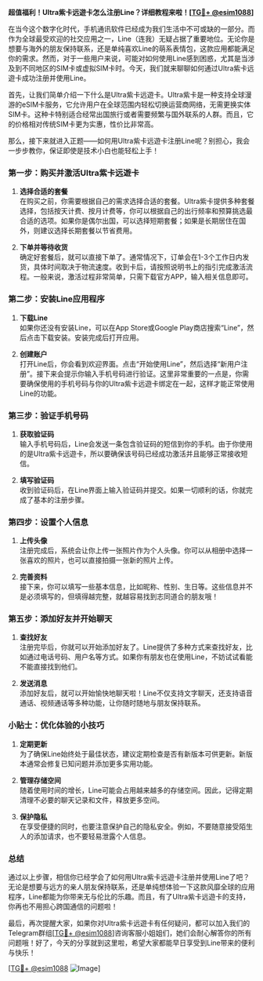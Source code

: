 **超值福利！Ultra紫卡远遊卡怎么注册Line？详细教程来啦！[[TG💪+ @esim1088](https://t.me/s/esim1088)]**

在当今这个数字化时代，手机通讯软件已经成为我们生活中不可或缺的一部分。而作为全球最受欢迎的社交应用之一，Line（连我）无疑占据了重要地位。无论你是想要与海外的朋友保持联系，还是单纯喜欢Line的萌系表情包，这款应用都能满足你的需求。然而，对于一些用户来说，可能对如何使用Line感到困惑，尤其是当涉及到不同地区的SIM卡或虚拟SIM卡时。今天，我们就来聊聊如何通过Ultra紫卡远遊卡成功注册并使用Line。

首先，让我们简单介绍一下什么是Ultra紫卡远遊卡。Ultra紫卡是一种支持全球漫游的eSIM卡服务，它允许用户在全球范围内轻松切换运营商网络，无需更换实体SIM卡。这种卡特别适合经常出国旅行或者需要频繁与国外联系的人群。而且，它的价格相对传统SIM卡更为实惠，性价比非常高。

那么，接下来就进入正题——如何用Ultra紫卡远遊卡注册Line呢？别担心，我会一步步教你，保证即使是技术小白也能轻松上手！

### 第一步：购买并激活Ultra紫卡远遊卡

1. **选择合适的套餐**  
   在购买之前，你需要根据自己的需求选择合适的套餐。Ultra紫卡提供多种套餐选择，包括按天计费、按月计费等，你可以根据自己的出行频率和预算挑选最合适的选项。如果你是偶尔出国，可以选择短期套餐；如果是长期居住在国外，则建议选择长期套餐以节省费用。

2. **下单并等待收货**  
   确定好套餐后，就可以直接下单了。通常情况下，订单会在1-3个工作日内发货，具体时间取决于物流速度。收到卡后，请按照说明书上的指引完成激活流程。一般来说，激活过程非常简单，只需下载官方APP，输入相关信息即可。

### 第二步：安装Line应用程序

1. **下载Line**  
   如果你还没有安装Line，可以在App Store或Google Play商店搜索“Line”，然后点击下载安装。安装完成后打开应用。

2. **创建账户**  
   打开Line后，你会看到欢迎界面。点击“开始使用Line”，然后选择“新用户注册”。接下来会提示你输入手机号码进行验证。这里非常重要的一点是，你需要确保使用的手机号码与你的Ultra紫卡远遊卡绑定在一起，这样才能正常使用Line的功能。

### 第三步：验证手机号码

1. **获取验证码**  
   输入手机号码后，Line会发送一条包含验证码的短信到你的手机。由于你使用的是Ultra紫卡远遊卡，所以要确保该号码已经成功激活并且能够正常接收短信。

2. **填写验证码**  
   收到验证码后，在Line界面上输入验证码并提交。如果一切顺利的话，你就完成了基本的注册步骤。

### 第四步：设置个人信息

1. **上传头像**  
   注册完成后，系统会让你上传一张照片作为个人头像。你可以从相册中选择一张喜欢的照片，也可以直接拍摄一张新的照片上传。

2. **完善资料**  
   接下来，你可以填写一些基本信息，比如昵称、性别、生日等。这些信息并不是必须填写的，但填得越完整，就越容易找到志同道合的朋友哦！

### 第五步：添加好友并开始聊天

1. **查找好友**  
   注册完毕后，你就可以开始添加好友了。Line提供了多种方式来查找好友，比如通过电话号码、用户名等方式。如果你有朋友也在使用Line，不妨试试看能不能直接找到他们。

2. **发送消息**  
   添加好友后，就可以开始愉快地聊天啦！Line不仅支持文字聊天，还支持语音通话、视频通话等多种功能，让你随时随地与朋友保持联系。

### 小贴士：优化体验的小技巧

1. **定期更新**  
   为了确保Line始终处于最佳状态，建议定期检查是否有新版本可供更新。新版本通常会修复已知问题并添加更多实用功能。

2. **管理存储空间**  
   随着使用时间的增长，Line可能会占用越来越多的存储空间。因此，记得定期清理不必要的聊天记录和文件，释放更多空间。

3. **保护隐私**  
   在享受便捷的同时，也要注意保护自己的隐私安全。例如，不要随意接受陌生人的添加请求，也不要轻易泄露个人信息。

### 总结

通过以上步骤，相信你已经学会了如何用Ultra紫卡远遊卡注册并使用Line了吧？无论是想要与远方的亲人朋友保持联系，还是单纯想体验一下这款风靡全球的应用程序，Line都能为你带来无与伦比的乐趣。而且，有了Ultra紫卡远遊卡的支持，你再也不用担心跨国通信的问题啦！

最后，再次提醒大家，如果你对Ultra紫卡远遊卡有任何疑问，都可以加入我们的Telegram群组[[TG💪+ @esim1088](https://t.me/s/esim1088)]咨询客服小姐姐们，她们会耐心解答你的所有问题哦！好了，今天的分享就到这里啦，希望大家都能早日享受到Line带来的便利与快乐！

[[TG💪+ @esim1088](https://t.me/s/esim1088) ![Image](https://i.postimg.cc/4NQfJmqS/Snipaste-2025-05-13-00-14-12.png)]